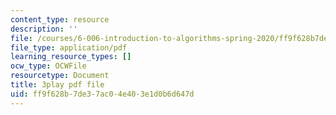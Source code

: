 ```yaml
---
content_type: resource
description: ''
file: /courses/6-006-introduction-to-algorithms-spring-2020/ff9f628b7de37ac04e403e1d0b6d647d_r4-cftqTcdI.pdf
file_type: application/pdf
learning_resource_types: []
ocw_type: OCWFile
resourcetype: Document
title: 3play pdf file
uid: ff9f628b-7de3-7ac0-4e40-3e1d0b6d647d
---
```

